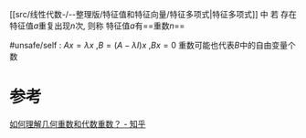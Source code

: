 
[[src/线性代数-/--整理版/特征值和特征向量/特征多项式|特征多项式]] 中 若 存在特征值$a$重复出现$n$次, 则称 特征值$a$有==重数$n$==

#unsafe/self :  $Ax=\lambda x$ ,$B=(A-\lambda I)x$ ,$Bx=0$ 
	重数可能也代表$B$中的自由变量个数

# 参考
[如何理解几何重数和代数重数？ - 知乎](https://www.zhihu.com/question/379643506)
